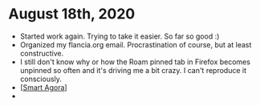 # August 18th, 2020
- Started work again. Trying to take it easier. So far so good :)
- Organized my flancia.org email. Procrastination of course, but at least constructive.
- I still don't know why or how the Roam pinned tab in Firefox becomes unpinned so often and it's driving me a bit crazy. I can't reproduce it consciously.
- [[Smart Agora]]
- 

[//begin]: # "Autogenerated link references for markdown compatibility"
[Smart Agora]: ../smart-agora.md "Smart Agora"
[//end]: # "Autogenerated link references"